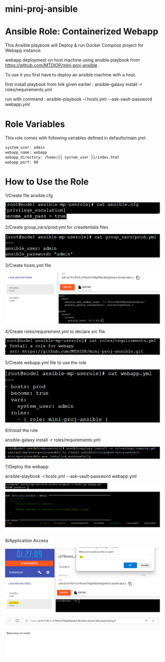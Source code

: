 # mini-proj-ansible
Ansible Role: Containerized Webapp
=========

This Ansible playbook will Deploy & run Docker Compose project for Webapp instance.

webapp deployment on host machine using ansible playbook from https://github.com/MTDIOP/mini-proj-ansible .

To use it you first have to deploy an ansible machine with a host.

first install playbook from link given earlier : ansible-galaxy install -r roles/requirements.yml

run with command : ansible-playbook -i hosts.yml --ask-vault-password webapp.yml

Role Variables
=========

This role comes with following variables defined in defaults/main.yml:

```
system_user: admin
webapp_name: webapp
webapp_directory: /home/{{ system_user }}/index.html
webapp_port: 80
```
How to Use the Role
=========
1/Create file ansible.cfg

![alt text](images/image.png)

2/Create group_vars/prod;yml for creadentials files

![alt text](images/image-1.png)

3/Create hosts.yml file

![alt text](images/image-2.png)

4/Create roles/requirement.yml to declare src file

![alt text](images/image-3.png)

5/Create webapp.yml file to use the role

![alt text](images/image-4.png)

6/Install the role

ansible-galaxy install -r roles/requirements.yml

![alt text](images/image-5.png)

7/Deploy the webapp

ansible-playbook -i hosts.yml --ask-vault-password webapp.yml

![alt text](images/image-6.png)

8/Application Access

![alt text](images/image-7.png)

![alt text](images/image-8.png)